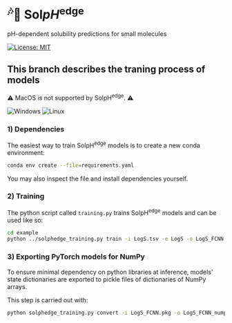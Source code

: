 

# <sup>:notes:</sup>:saxophone: Sol*pH*<sup>edge</sup>

pH-dependent solubility predictions for small molecules

[![License: MIT](https://img.shields.io/badge/License-MIT-yellow.svg)](https://opensource.org/licenses/MIT)

## This branch describes the traning process of models

:warning: MacOS is not supported by SolpH<sup>edge</sup>. :warning:

![Windows](https://img.shields.io/badge/Windows-0078D6?style=for-the-badge&logo=windows&logoColor=white) ![Linux](https://img.shields.io/badge/Linux-FCC624?style=for-the-badge&logo=linux&logoColor=black)

### 1) Dependencies
The easiest way to train SolpH<sup>edge</sup> models is to create a new conda environment:

```bash
conda env create --file=requirements.yaml
```

You may also inspect the file and install dependencies yourself. 

### 2) Training

The python script called `training.py` trains SolpH<sup>edge</sup> models and can be used like so:

```bash
cd example
python ../solphedge_training.py train -i LogS.tsv -e LogS -o LogS_FCNN --split random --smilesColumn SMILES 
```

### 3) Exporting PyTorch models for NumPy

To ensure minimal dependency on python libraries at inference, models' state dictionaries are exported to pickle files of dictionaries of NumPy arrays.

This step is carried out with:

```bash
python solphedge_training.py convert -i LogS_FCNN.pkg -o LogS_FCNN_numpy
```
